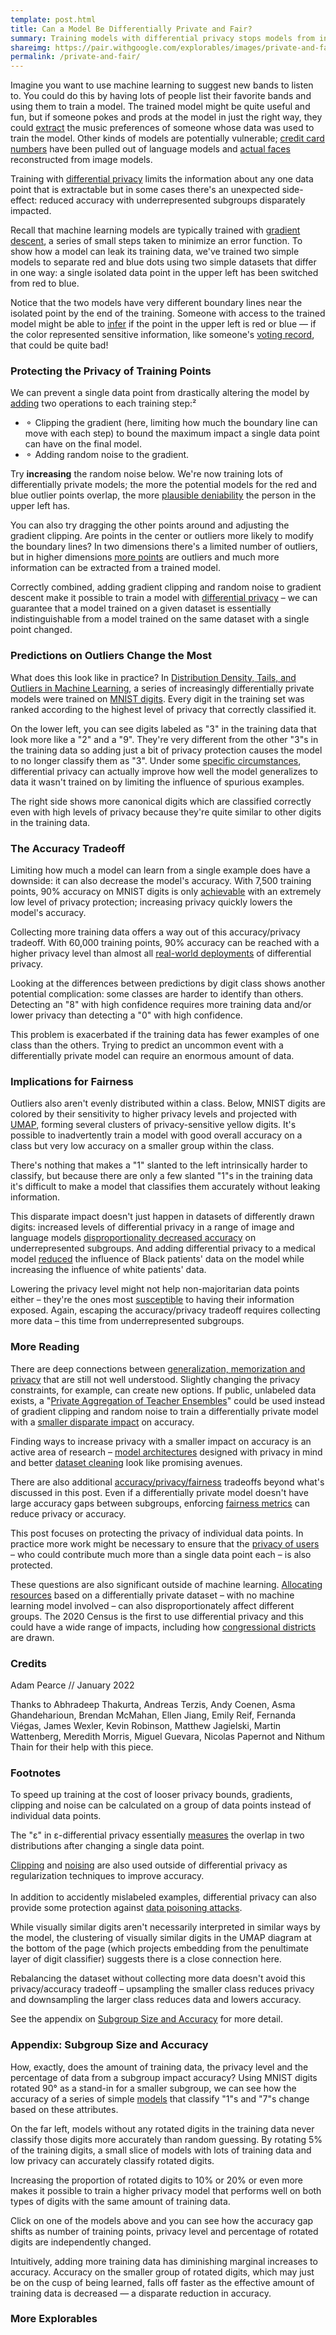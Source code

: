 ```yaml
---
template: post.html
title: Can a Model Be Differentially Private and Fair?
summary: Training models with differential privacy stops models from inadvertently leaking sensitive data, but there's an unexpected side-effect: reduced accuracy on underrepresented subgroups. 
shareimg: https://pair.withgoogle.com/explorables/images/private-and-fair.png
permalink: /private-and-fair/
---
```


Imagine you want to use machine learning to suggest new bands to listen to. You could do this by having lots of people list their favorite bands and using them to train a model. The trained model might be quite useful and fun, but if someone pokes and prods at the model in just the right way, they could [extract](https://www.wired.com/2007/12/why-anonymous-data-sometimes-isnt/) the music preferences of someone whose data was used to train the model. Other kinds of models are potentially vulnerable; [credit card numbers](https://bair.berkeley.edu/blog/2019/08/13/memorization/) have been pulled out of language models and [actual faces](https://rist.tech.cornell.edu/papers/mi-ccs.pdf) reconstructed from image models.

Training with [differential privacy](https://desfontain.es/privacy/differential-privacy-awesomeness.html) limits the information about any one data point that is extractable but in some cases there's an unexpected side-effect: reduced accuracy with underrepresented subgroups disparately impacted.  

<div class='info-box'></div>

Recall that machine learning models are typically trained with [gradient descent](https://playground.tensorflow.org/), a series of small steps taken to minimize an error function. To show how a model can leak its training data, we've trained two simple models to separate red and blue dots using two simple datasets that differ in one way: a single isolated data point in the upper left has been switched from red to blue.  

<div class='epoch-graph'></div>

Notice that the two models have very different boundary lines near the isolated point by the end of the training. Someone with access to the trained model might be able to [infer](https://pair.withgoogle.com/explorables/data-leak/) if the point in the upper left is red or blue — if the color represented sensitive information, like someone's [voting record](https://gothamist.com/news/researchers-know-how-dante-de-blasio-hundreds-other-new-yorkers-voted), that could be quite bad! 

### Protecting the Privacy of Training Points 

We can prevent a single data point from drastically altering the model by [adding](http://www.cleverhans.io/privacy/2019/03/26/machine-learning-with-differential-privacy-in-tensorflow.html) two operations to each training step:<a class='footstart'>²</a>
- ⚬ Clipping the gradient (here, limiting how much the boundary line can move with each step) to bound the maximum impact a single data point can have on the final model.
- ⚬ Adding random noise to the gradient.

Try **increasing** the random noise below. We're now training lots of differentially private models; the more the potential models for the red and blue outlier points overlap, the more [plausible deniability](https://pair.withgoogle.com/explorables/anonymization/) the person in the upper left has.<a class='footstart'></a>  

<div class='decision-boundry'></div>  

You can also try dragging the other points around and adjusting the gradient clipping. Are points in the center or outliers more likely to modify the boundary lines? In two dimensions there's a limited number of outliers, but in higher dimensions [more points](https://observablehq.com/@tophtucker/theres-plenty-of-room-in-the-corners) are outliers and much more information can be extracted from a trained model.

Correctly combined, adding gradient clipping and random noise to gradient descent make it possible to train a model with [differential privacy](https://desfontain.es/privacy/differential-privacy-awesomeness.html) – we can guarantee that a model trained on a given dataset is essentially indistinguishable from a model trained on the same dataset with a single point changed.    
### Predictions on Outliers Change the Most   

What does this look like in practice? In [Distribution Density, Tails, and Outliers in Machine Learning](https://arxiv.org/abs/1910.13427), a series of increasingly differentially private models were trained on [MNIST digits](https://en.wikipedia.org/wiki/MNIST_database). Every digit in the training set was ranked according to the highest level of privacy that correctly classified it. 

<div class='top-bot-digits'></div>
 
On the lower left, you can see digits labeled as "3" in the training data that look more like a "2" and a "9". They're very different from the other "3"s in the training data so adding just a bit of privacy protection causes the model to no longer classify them as "3". Under some [specific circumstances](https://arxiv.org/abs/1411.2664), differential privacy can actually improve how well the model generalizes to data it wasn't trained on by limiting the influence of spurious examples.<a class='footstart'></a>

The right side shows more canonical digits which are classified correctly even with high levels of privacy because they're quite similar to other digits in the training data.<a class='footstart'></a>
### The Accuracy Tradeoff 
Limiting how much a model can learn from a single example does have a downside: it can also decrease the model's accuracy. With <tp class='tp75'>7,500 training points</tp>, 90% accuracy on MNIST digits is only [achievable](https://colab.research.google.com/github/PAIR-code/ai-explorables/blob/master/server-side/private-and-fair/MNIST_DP_Model_Grid.ipynb) with an extremely low level of privacy protection; increasing privacy quickly lowers the model's accuracy. 

Collecting more training data offers a way out of this accuracy/privacy tradeoff. With <tp class='tp60'>60,000 training points,</tp> 90% accuracy can be reached with a higher privacy level than almost all [real-world deployments](https://desfontain.es/privacy/real-world-differential-privacy.html) of differential privacy. 

<div class='accuracy-v-privacy-dataset_size'></div>

Looking at the differences between predictions by digit class shows another potential complication: some classes are harder to identify than others. Detecting an "8" with high confidence requires more training data and/or lower privacy than detecting a "0" with high confidence. 

<div class='accuracy-v-privacy-class'></div>

This problem is exacerbated if the training data has fewer examples of one class than the others. Trying to predict an uncommon event with a differentially private model can require an enormous amount of data.<a class='footstart'></a>

### Implications for Fairness

Outliers also aren't evenly distributed within a class. Below, MNIST digits are colored by their sensitivity to higher privacy levels and projected with [UMAP](https://pair-code.github.io/understanding-umap/), forming several clusters of privacy-sensitive yellow digits. It's possible to inadvertently train a model with good overall accuracy on a class but very low accuracy on a smaller group within the class. 

<div class='umap-digit'></div>

There's nothing that makes a "1" slanted to the left intrinsically harder to classify, but because there are only a few slanted "1"s in the training data it's difficult to make a model that classifies them accurately without leaking information. 

This disparate impact doesn't just happen in datasets of differently drawn digits: increased levels of differential privacy in a range of image and language models [disproportionality decreased accuracy](https://arxiv.org/pdf/1905.12101.pdf) on underrepresented subgroups. And adding differential privacy to a medical model [reduced](https://arxiv.org/pdf/2010.06667v1.pdf) the influence of Black patients' data on the model while increasing the influence of white patients' data. 

Lowering the privacy level might not help non-majoritarian data points either – they're the ones most [susceptible](https://arxiv.org/abs/1906.00389) to having their information exposed. Again, escaping the accuracy/privacy tradeoff requires collecting more data – this time from underrepresented subgroups.<a class='footstart'></a>   
### More Reading

There are deep connections between [generalization, memorization and privacy](https://arxiv.org/abs/1906.05271) that are still not well understood. Slightly changing the privacy constraints, for example, can create new options. If public, unlabeled data exists, a "[Private Aggregation of Teacher Ensembles](http://www.cleverhans.io/privacy/2018/04/29/privacy-and-machine-learning.html)" could be used instead of gradient clipping and random noise to train a differentially private model with a [smaller disparate impact](https://arxiv.org/pdf/2106.12576.pdf) on accuracy. 

Finding ways to increase privacy with a smaller impact on accuracy is an active area of research – [model architectures](https://arxiv.org/abs/2007.14191) designed with privacy in mind and better [dataset cleaning](https://arxiv.org/pdf/2107.06499.pdf) look like promising avenues.  

There are also additional [accuracy/privacy/fairness](http://proceedings.mlr.press/v97/jagielski19a/jagielski19a.pdf) tradeoffs beyond what's discussed in this post. Even if a differentially private model doesn't have large accuracy gaps between subgroups, enforcing [fairness metrics](https://pair.withgoogle.com/explorables/measuring-fairness/) can reduce privacy or accuracy.

This post focuses on protecting the privacy of individual data points. In practice more work might be necessary to ensure that the [privacy of users](https://queue.acm.org/detail.cfm?id=3501293#:~:text=Computing%20and%20Verifying%20Anonymous%20Aggregates) – who could contribute much more than a single data point each – is also protected.    

These questions are also significant outside of machine learning. [Allocating resources](https://arxiv.org/abs/2105.07513) based on a differentially private dataset – with no machine learning model involved – can also disproportionately affect different groups. The 2020 Census is the first to use differential privacy and this could have a wide range of impacts, including how [congressional districts](https://statmodeling.stat.columbia.edu/2021/10/20/how-does-post-processed-differentially-private-census-data-affect-redistricting-how-concerned-should-we-be-about-gerrymandering-with-the-new-das/) are drawn. 

### Credits 

Adam Pearce // January 2022

Thanks to Abhradeep Thakurta, Andreas Terzis, Andy Coenen, Asma Ghandeharioun, Brendan McMahan, Ellen Jiang, Emily Reif, Fernanda Viégas, James Wexler, Kevin Robinson, Matthew Jagielski, Martin Wattenberg, Meredith Morris, Miguel Guevara, Nicolas Papernot and Nithum Thain for their help with this piece.

### Footnotes

<a class='footend'></a> To speed up training at the cost of looser privacy bounds, gradients, clipping and noise can be calculated on a group of data points instead of individual data points.   

<a class='footend'></a> The "ε" in ε-differential privacy essentially [measures](https://desfontain.es/privacy/differential-privacy-in-more-detail.html) the overlap in two distributions after changing a single data point. 

<a class='footend'></a> [Clipping](https://openreview.net/forum?id=BJgnXpVYwS) and [noising](https://arxiv.org/pdf/1511.06807.pdf) are also used outside of differential privacy as regularization techniques to improve accuracy. <br><br> In addition to accidently mislabeled examples, differential privacy can also provide some protection against [data poisoning attacks](https://dp-ml.github.io/2021-workshop-ICLR/files/23.pdf).  

<a class='footend'></a> While visually similar digits aren't necessarily interpreted in similar ways by the model, the clustering of visually similar digits in the UMAP diagram at the bottom of the page (which projects embedding from the penultimate layer of digit classifier) suggests there is a close connection here.   

<a class='footend'></a> Rebalancing the dataset without collecting more data doesn't avoid this privacy/accuracy tradeoff – upsampling the smaller class reduces privacy and downsampling the larger class reduces data and lowers accuracy.  

<a class='footend'></a> See the appendix on [Subgroup Size and Accuracy](#appendix-subgroup-size-and-accuracy) for more detail.   

### Appendix: Subgroup Size and Accuracy

How, exactly, does the amount of training data, the privacy level and the percentage of data from a subgroup impact accuracy? Using MNIST digits rotated 90° as a stand-in for a smaller subgroup, we can see how the accuracy of a series of simple [models](https://colab.research.google.com/github/PAIR-code/ai-explorables/blob/master/server-side/private-and-fair/MNIST_Generate_UMAP.ipynb) that classify "1"s and "7"s change based on these attributes. 

On the far left, models without any rotated digits in the training data never classify those digits more accurately than random guessing. By rotating 5% of the training digits, a small slice of models with lots of training data and low privacy can accurately classify rotated digits. 

<div class='rotated-accuracy-heatmap'></div>

Increasing the proportion of rotated digits to 10% or 20% or even more makes it possible to train a higher privacy model that performs well on both types of digits with the same amount of training data.  

Click on one of the models above and you can see how the accuracy gap shifts as number of training points, privacy level and percentage of rotated digits are independently changed.

<div class='rotated-accuracy'></div>

Intuitively, adding more training data has diminishing marginal increases to accuracy. Accuracy on the smaller group of rotated digits, which may just be on the cusp of being learned, falls off faster as the effective amount of training data is decreased — a disparate reduction in accuracy.


### More Explorables


<p id='recirc'></p>
<link rel="stylesheet" href="style.css">

<script type='module'>
  import npyjs from '../third_party/npyjs.js' 
  window.npyjs = npyjs
</script>
<script src='../third_party/d3_.js'></script>
<script src='../third_party/d3-scale-chromatic.v1.min.js'></script>
<script src='../third_party/alea.js'></script>


<script type='module' src='util.js'></script>

<script type='module' src='2d-privacy.js'></script>

<script type='module' src='top-bot-digits.js'></script>
<script type='module' src='accuracy-v-privacy-class.js'></script>
<script type='module' src='accuracy-v-privacy-dataset_size.js'></script>
<script type='module' src='umap-digit.js'></script>

<script type='module' src='rotated-accuracy.js'></script>


<script type='module' src='footnote.js'></script>
<script src='../third_party/recirc.js'></script>